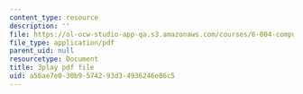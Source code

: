 ```yaml
---
content_type: resource
description: ''
file: https://ol-ocw-studio-app-qa.s3.amazonaws.com/courses/6-004-computation-structures-spring-2017/a56ae7e030b9574293d34936246e86c5_4fTOrb1yBFU.pdf
file_type: application/pdf
parent_uid: null
resourcetype: Document
title: 3play pdf file
uid: a56ae7e0-30b9-5742-93d3-4936246e86c5
---
```

